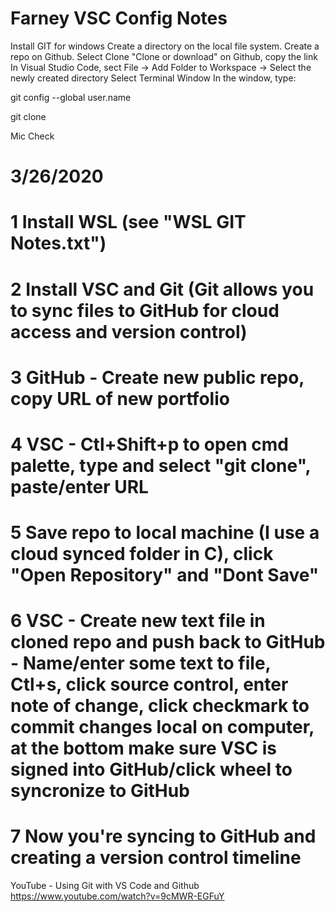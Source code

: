 # Farney VSC Config Notes

Install GIT for windows
Create a directory on the local file system.
Create a repo on Github.
Select Clone "Clone or download" on Github, copy the link
In Visual Studio Code, sect File -> Add Folder to Workspace -> Select the newly created directory
Select Terminal Window
In the window, type:

git config --global user.name <github userID>

git clone <URL from github link copied earlier>

Mic Check

# 3/26/2020
# 1 Install WSL (see "WSL GIT Notes.txt")
# 2 Install VSC and Git (Git allows you to sync files to GitHub for cloud access and version control)
# 3 GitHub - Create new public repo, copy URL of new portfolio
# 4 VSC - Ctl+Shift+p to open cmd palette, type and select "git clone", paste/enter URL
# 5 Save repo to local machine (I use a cloud synced folder in C), click "Open Repository" and "Dont Save"
# 6 VSC - Create new text file in cloned repo and push back to GitHub - Name/enter some text to file, Ctl+s, click source control, enter note of change, click checkmark to commit changes local on computer, at the bottom make sure VSC is signed into GitHub/click wheel to syncronize to GitHub
# 7 Now you're syncing to GitHub and creating a version control timeline
YouTube - Using Git with VS Code and Github
https://www.youtube.com/watch?v=9cMWR-EGFuY
